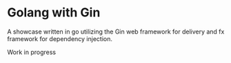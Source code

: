 # Golang with Gin

A showcase written in go utilizing the Gin web framework for delivery and fx framework for dependency injection.

Work in progress
